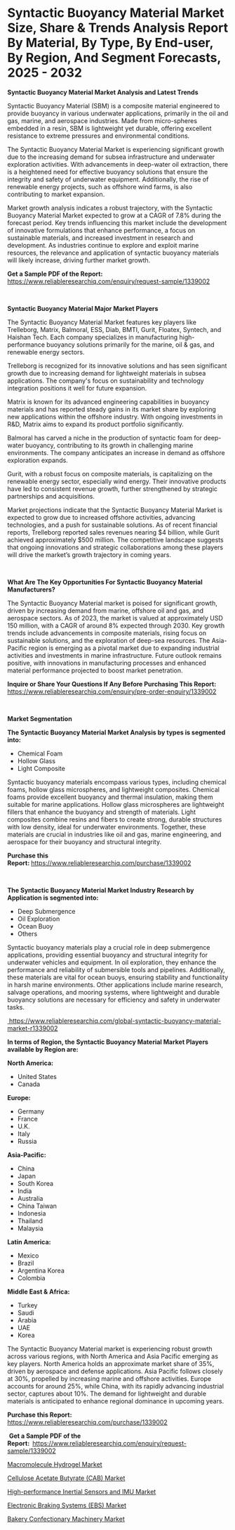 <p><h1>Syntactic Buoyancy Material Market Size, Share & Trends Analysis Report By Material, By Type, By End-user, By Region, And Segment Forecasts, 2025 - 2032</h1></p><p><strong>Syntactic Buoyancy Material Market Analysis and Latest Trends</strong></p>
<p><p>Syntactic Buoyancy Material (SBM) is a composite material engineered to provide buoyancy in various underwater applications, primarily in the oil and gas, marine, and aerospace industries. Made from micro-spheres embedded in a resin, SBM is lightweight yet durable, offering excellent resistance to extreme pressures and environmental conditions.</p><p>The Syntactic Buoyancy Material Market is experiencing significant growth due to the increasing demand for subsea infrastructure and underwater exploration activities. With advancements in deep-water oil extraction, there is a heightened need for effective buoyancy solutions that ensure the integrity and safety of underwater equipment. Additionally, the rise of renewable energy projects, such as offshore wind farms, is also contributing to market expansion.</p><p>Market growth analysis indicates a robust trajectory, with the Syntactic Buoyancy Material Market expected to grow at a CAGR of 7.8% during the forecast period. Key trends influencing this market include the development of innovative formulations that enhance performance, a focus on sustainable materials, and increased investment in research and development. As industries continue to explore and exploit marine resources, the relevance and application of syntactic buoyancy materials will likely increase, driving further market growth.</p></p>
<p><strong>Get a Sample PDF of the Report:&nbsp;</strong> <a href="https://www.reliableresearchiq.com/enquiry/request-sample/1339002?utm_campaign=1896&utm_medium=2&utm_source=Github&utm_content=ia&utm_term=08012025&utm_id=syntactic-buoyancy-material">https://www.reliableresearchiq.com/enquiry/request-sample/1339002</a></p>
<p>&nbsp;</p>
<p><strong>Syntactic Buoyancy Material Major Market Players</strong></p>
<p><p>The Syntactic Buoyancy Material Market features key players like Trelleborg, Matrix, Balmoral, ESS, Diab, BMTI, Gurit, Floatex, Syntech, and Haishan Tech. Each company specializes in manufacturing high-performance buoyancy solutions primarily for the marine, oil & gas, and renewable energy sectors.</p><p>Trelleborg is recognized for its innovative solutions and has seen significant growth due to increasing demand for lightweight materials in subsea applications. The company's focus on sustainability and technology integration positions it well for future expansion.</p><p>Matrix is known for its advanced engineering capabilities in buoyancy materials and has reported steady gains in its market share by exploring new applications within the offshore industry. With ongoing investments in R&D, Matrix aims to expand its product portfolio significantly.</p><p>Balmoral has carved a niche in the production of syntactic foam for deep-water buoyancy, contributing to its growth in challenging marine environments. The company anticipates an increase in demand as offshore exploration expands.</p><p>Gurit, with a robust focus on composite materials, is capitalizing on the renewable energy sector, especially wind energy. Their innovative products have led to consistent revenue growth, further strengthened by strategic partnerships and acquisitions.</p><p>Market projections indicate that the Syntactic Buoyancy Material Market is expected to grow due to increased offshore activities, advancing technologies, and a push for sustainable solutions. As of recent financial reports, Trelleborg reported sales revenues nearing $4 billion, while Gurit achieved approximately $500 million. The competitive landscape suggests that ongoing innovations and strategic collaborations among these players will drive the market’s growth trajectory in coming years.</p></p>
<p>&nbsp;</p>
<p><strong>What Are The Key Opportunities For Syntactic Buoyancy Material Manufacturers?</strong></p>
<p><p>The Syntactic Buoyancy Material market is poised for significant growth, driven by increasing demand from marine, offshore oil and gas, and aerospace sectors. As of 2023, the market is valued at approximately USD 150 million, with a CAGR of around 8% expected through 2030. Key growth trends include advancements in composite materials, rising focus on sustainable solutions, and the exploration of deep-sea resources. The Asia-Pacific region is emerging as a pivotal market due to expanding industrial activities and investments in marine infrastructure. Future outlook remains positive, with innovations in manufacturing processes and enhanced material performance projected to boost market penetration.</p></p>
<p><strong>Inquire or Share Your Questions If Any Before Purchasing This Report:</strong> <a href="https://www.reliableresearchiq.com/enquiry/pre-order-enquiry/1339002?utm_campaign=1896&utm_medium=2&utm_source=Github&utm_content=ia&utm_term=08012025&utm_id=syntactic-buoyancy-material">https://www.reliableresearchiq.com/enquiry/pre-order-enquiry/1339002</a></p>
<p>&nbsp;</p>
<p><strong>Market Segmentation</strong></p>
<p><strong>The Syntactic Buoyancy Material Market Analysis by types is segmented into:</strong></p>
<p><ul><li>Chemical Foam</li><li>Hollow Glass</li><li>Light Composite</li></ul></p>
<p><p>Syntactic buoyancy materials encompass various types, including chemical foams, hollow glass microspheres, and lightweight composites. Chemical foams provide excellent buoyancy and thermal insulation, making them suitable for marine applications. Hollow glass microspheres are lightweight fillers that enhance the buoyancy and strength of materials. Light composites combine resins and fibers to create strong, durable structures with low density, ideal for underwater environments. Together, these materials are crucial in industries like oil and gas, marine engineering, and aerospace for their buoyancy and structural integrity.</p></p>
<p><strong>Purchase this Report:&nbsp;</strong><a href="https://www.reliableresearchiq.com/purchase/1339002?utm_campaign=1896&utm_medium=2&utm_source=Github&utm_content=ia&utm_term=08012025&utm_id=syntactic-buoyancy-material">https://www.reliableresearchiq.com/purchase/1339002</a></p>
<p>&nbsp;</p>
<p><strong>The Syntactic Buoyancy Material Market Industry Research by Application is segmented into:</strong></p>
<p><ul><li>Deep Submergence</li><li>Oil Exploration</li><li>Ocean Buoy</li><li>Others</li></ul></p>
<p><p>Syntactic buoyancy materials play a crucial role in deep submergence applications, providing essential buoyancy and structural integrity for underwater vehicles and equipment. In oil exploration, they enhance the performance and reliability of submersible tools and pipelines. Additionally, these materials are vital for ocean buoys, ensuring stability and functionality in harsh marine environments. Other applications include marine research, salvage operations, and mooring systems, where lightweight and durable buoyancy solutions are necessary for efficiency and safety in underwater tasks.</p></p>
<p><a href="https://www.reliableresearchiq.com/global-syntactic-buoyancy-material-market-r1339002?utm_campaign=1896&utm_medium=2&utm_source=Github&utm_content=ia&utm_term=08012025&utm_id=syntactic-buoyancy-material">&nbsp;https://www.reliableresearchiq.com/global-syntactic-buoyancy-material-market-r1339002</a></p>
<p><strong>In terms of Region, the Syntactic Buoyancy Material Market Players available by Region are:</strong></p>
<p>
    <p> <strong> North America: </strong>
        <ul>
            <li>United States</li>
            <li>Canada</li>
        </ul>
        </p> 
    <p> <strong> Europe: </strong>
        <ul>
            <li>Germany</li>
            <li>France</li>
            <li>U.K.</li>
            <li>Italy</li>
            <li>Russia</li>
        </ul>
        </p> 
    <p> <strong> Asia-Pacific: </strong>
        <ul>
            <li>China</li>
            <li>Japan</li>
            <li>South Korea</li>
            <li>India</li>
            <li>Australia</li>
            <li>China Taiwan</li>
            <li>Indonesia</li>
            <li>Thailand</li>
            <li>Malaysia</li>
        </ul>
        </p> 
    <p> <strong> Latin America: </strong>
        <ul>
            <li>Mexico</li>
            <li>Brazil</li>
            <li>Argentina Korea</li>
            <li>Colombia</li>
        </ul>
        </p> 
    <p> <strong> Middle East & Africa: </strong>
        <ul>
            <li>Turkey</li>
            <li>Saudi</li>
            <li>Arabia</li>
            <li>UAE</li>
            <li>Korea</li>
        </ul>
    </p>
    </p>
<p><p>The Syntactic Buoyancy Material market is experiencing robust growth across various regions, with North America and Asia Pacific emerging as key players. North America holds an approximate market share of 35%, driven by aerospace and defense applications. Asia Pacific follows closely at 30%, propelled by increasing marine and offshore activities. Europe accounts for around 25%, while China, with its rapidly advancing industrial sector, captures about 10%. The demand for lightweight and durable materials is anticipated to enhance regional dominance in upcoming years.</p></p>
<p><strong>Purchase this Report: </strong><a href="https://www.reliableresearchiq.com/purchase/1339002?utm_campaign=1896&utm_medium=2&utm_source=Github&utm_content=ia&utm_term=08012025&utm_id=syntactic-buoyancy-material">https://www.reliableresearchiq.com/purchase/1339002</a></p>
<p>&nbsp;<strong>Get a Sample PDF of the Report:&nbsp;&nbsp;</strong><a href="https://www.reliableresearchiq.com/enquiry/request-sample/1339002?utm_campaign=1896&utm_medium=2&utm_source=Github&utm_content=ia&utm_term=08012025&utm_id=syntactic-buoyancy-material">https://www.reliableresearchiq.com/enquiry/request-sample/1339002</a></p>
<p><strong></strong></p>
<p><p><a href="https://www.linkedin.com/pulse/macromolecule-hydrogel-market-outlook-from-2025-2032-marketsize-share-smhse?utm_campaign=1896&utm_medium=2&utm_source=Github&utm_content=ia&utm_term=08012025&utm_id=syntactic-buoyancy-material">Macromolecule Hydrogel Market</a></p><p><a href="https://www.linkedin.com/pulse/competitive-landscape-analysis-innovations-thecellulose-acetate-butyrate-xg6ic?utm_campaign=1896&utm_medium=2&utm_source=Github&utm_content=ia&utm_term=08012025&utm_id=syntactic-buoyancy-material">Cellulose Acetate Butyrate (CAB) Market</a></p><p><a href="https://www.linkedin.com/pulse/high-performance-inertial-sensors-imu-market-trends-projected-cagr-4-vrbhc?utm_campaign=1896&utm_medium=2&utm_source=Github&utm_content=ia&utm_term=08012025&utm_id=syntactic-buoyancy-material">High-performance Inertial Sensors and IMU Market</a></p><p><a href="https://www.linkedin.com/pulse/electronic-braking-systems-ebs-market-trend-analysis-reveals-rapid-growth-yefqe?utm_campaign=1896&utm_medium=2&utm_source=Github&utm_content=ia&utm_term=08012025&utm_id=syntactic-buoyancy-material">Electronic Braking Systems (EBS) Market</a></p><p><a href="https://www.linkedin.com/pulse/bakery-confectionary-machinery-analysis-highlights-key-growth-forecasts-t7cne?utm_campaign=1896&utm_medium=2&utm_source=Github&utm_content=ia&utm_term=08012025&utm_id=syntactic-buoyancy-material">Bakery Confectionary Machinery Market</a></p></p>